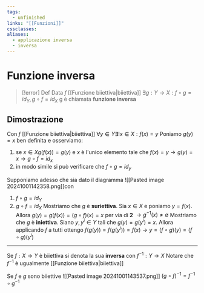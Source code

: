 ```yaml
---
tags:
  - unfinished
links: "[[Funzioni]]"
cssclasses: 
aliases:
  - applicazione inversa
  - inversa
---
```

# Funzione inversa
>[!error] Def
> Data $f$ [[Funzione biiettiva|biiettiva]] $\exists g:Y \longrightarrow X: f \circ g = id_Y, g \circ f = id_X$
> g è chiamata **funzione inversa**
## Dimostrazione
Con $f$ [[Funzione biiettiva|biiettiva]] $\forall y \in Y \exists ! x \in X : f(x)=y$
Poniamo $g(y)=x$ ben definita e osserviamo:
1) se $x\in X g(f(x))=g(y)$ e $x$ è l'unico elemento tale che $f(x)=y \longrightarrow g(y)=x \rightarrow g \circ f = id_x$
2) in modo simile si può verificare che $f \circ g = id_y$

Supponiamo adesso che sia dato il diagramma ![[Pasted image 20241001142358.png]]con 
1) $f\circ g = id_Y$ 
2) $g \circ f = id_X$
Mostriamo che $g$ è **suriettiva**. Sia $x \in X$ e poniamo $y = f(x)$. Allora $g(y)=g(f(x))=(g\circ f)(x) = x$ per via di **2** $\longrightarrow g^{-1}(x)\neq \emptyset$ 
Mostriamo che $g$ è **iniettiva**. Siano $y, y^i \in Y$ tali che $g(y)=g(y^i)=x$. Allora applicando $f$ a tutti ottengo $f(g(y))=f(g(y^i))=f(x) \longrightarrow y=(f\circ g)(y)=(f\circ g)(y^i)$

---
Se $f:X\rightarrow Y$ è biiettiva si denota la sua **inversa** con $f^{-1}:Y\rightarrow X$
Notare che $f^{-1}$ è ugualmente [[Funzione biiettiva|biiettiva]]

Se $f$ e $g$ sono biiettive
![[Pasted image 20241001143537.png]]
$(g \circ f)^{-1} = f^{-1}\circ g^{-1}$
